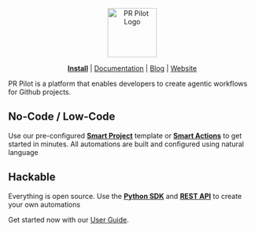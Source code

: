 <div align="center">
<img src="https://avatars.githubusercontent.com/ml/17635?s=140&v=" width="100" alt="PR Pilot Logo">
</div>

<p align="center">
  <a href="https://github.com/apps/pr-pilot-ai/installations/new"><b>Install</b></a> |
  <a href="https://docs.pr-pilot.ai">Documentation</a> | 
  <a href="https://www.pr-pilot.ai/blog">Blog</a> | 
  <a href="https://www.pr-pilot.ai">Website</a>
</p>

PR Pilot is a platform that enables developers to create agentic workflows for Github projects.

## No-Code / Low-Code
Use our pre-configured **[Smart Project](https://github.com/PR-Pilot-AI/smart-project-template)** template or **[Smart Actions](https://github.com/PR-Pilot-AI/smart-actions)** to get started in minutes. All automations are built and configured using natural language

## Hackable
Everything is open source. Use the **[Python SDK](https://github.com/PR-Pilot-AI/pr-pilot-python)** and **[REST API](https://app.pr-pilot.ai/api/swagger-ui/)** to create your own automations

Get started now with our [User Guide](https://docs.pr-pilot.ai/user_guide.html).
